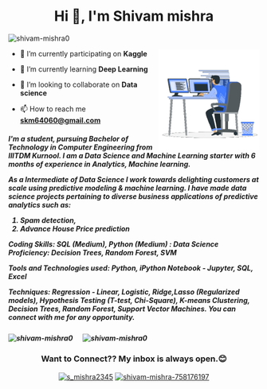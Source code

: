 <h1 align="center">Hi 👋, I'm Shivam mishra</h1>
<p align="left"> <img src="https://komarev.com/ghpvc/?username=shivam-mishra0&label=Profile%20views&color=0e75b6&style=flat" alt="shivam-mishra0" /> </p>
<img align="right" width="40%" height"40%" src="https://raw.githubusercontent.com/Shuvo1260/shuvo1260/main/images/coding-boy.gif">

- 🔭 I’m currently participating on **Kaggle**

- 🌱 I’m currently learning **Deep Learning**

- 👯 I’m looking to collaborate on **Data science**

- 📫 How to reach me **skm64060@gmail.com**

<h5> I'm a student, pursuing Bachelor of Technology in Computer Engineering from IIITDM Kurnool. I am a Data Science and Machine Learning starter with 6 months of experience in Analytics, Machine learning.

As a Intermediate of Data Science I work towards delighting customers at scale using predictive modeling & machine learning. I have made data science projects pertaining to diverse business applications of predictive analytics such as:
1) Spam detection,
2) Advance House Price prediction

Coding Skills: SQL (Medium), Python (Medium) : Data Science Proficiency: Decision Trees, Random Forest, SVM

Tools and Technologies used: Python, iPython Notebook - Jupyter, SQL, Excel

Techniques: Regression - Linear, Logistic, Ridge,Lasso (Regularized models), Hypothesis Testing (T-test, Chi-Square), K-means Clustering, Decision Trees, Random Forest, Support Vector Machines. You can connect with me for any opportunity.<h5>
  
<p>

<p>
<p><img align="center" height="200px" width="400px" float="left" src="https://github-readme-stats.vercel.app/api?username=shivam-mishra0&show_icons=true&locale=en&theme=radical" alt="shivam-mishra0" />&nbsp;&nbsp;&nbsp;&nbsp;&nbsp; <img align="center" height="200px" width="400px"  src="https://github-readme-streak-stats.herokuapp.com/?user=shivam-mishra0&theme=radical" alt="shivam-mishra0" /></p>
<p></p>
</p>


<h3 align="center">Want to Connect?? My inbox is always open.😊</h3>
<p align="center">
<a href="https://twitter.com/s_mishra2345" target="blank"><img align="center" src="https://raw.githubusercontent.com/rahuldkjain/github-profile-readme-generator/master/src/images/icons/Social/twitter.svg" alt="s_mishra2345" height="30" width="40" /></a>
<a href="https://www.linkedin.com/in/shivam-mishra-758176197/" target="blank"><img align="center" src="https://raw.githubusercontent.com/rahuldkjain/github-profile-readme-generator/master/src/images/icons/Social/linked-in-alt.svg" alt="shivam-mishra-758176197" height="30" width="40" /></a>
</p>


